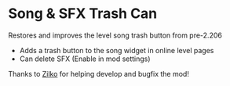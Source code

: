 # <cg>Song & SFX Trash Can</c>
Restores and improves the level song trash button from pre-2.206

* Adds a trash button to the song widget in online level pages
* Can delete SFX (Enable in mod settings)

Thanks to [Zilko](https://github.com/ZiLko) for helping develop and bugfix the mod!
